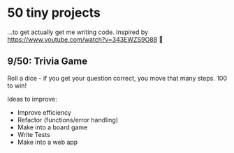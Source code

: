 # 50 tiny projects 
...to get actually get me writing code. Inspired by https://www.youtube.com/watch?v=343EWZS9O88 🙏

## 9/50: Trivia Game
Roll a dice - if you get your question correct, you move that many steps. 100 to win!

Ideas to improve:
- Improve efficiency
- Refactor (functions/error handling)
- Make into a board game
- Write Tests
- Make into a web app